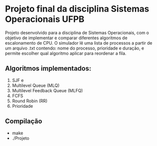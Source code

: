 # Projeto final da disciplina Sistemas Operacionais UFPB

Projeto desenvolvido para a disciplina de Sistemas Operacionais, com o objetivo de implementar e comparar diferentes algoritmos de escalonamento de CPU.
O simulador lê uma lista de processos a partir de um arquivo .txt contendo: nome do processo, prioridade e duração, e permite escolher qual algoritmo aplicar para reordenar a fila.

## Algoritmos implementados:

1. SJF e 
2. Multilevel Queue (MLQ)
3. Multilevel Feedback Queue (MLFQ)
4. FCFS
5. Round Robin (RR)
6. Prioridade

## Compilação
- make
- ./Projeto

